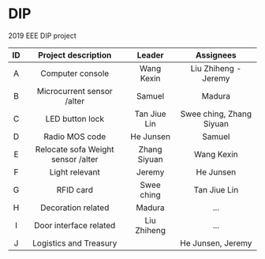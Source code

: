 # DIP
2019 EEE DIP project

| ID    | Project description                | Leader       | Assignees                |
| :---: | :---:                              | :---:        | :---:                    |
| A     | Computer console                   | Wang Kexin   | Liu Zhiheng - Jeremy     |
| B     | Microcurrent sensor /alter         | Samuel       | Madura                   |
| C     | LED button lock                    | Tan Jiue Lin | Swee ching, Zhang Siyuan |
| D     | Radio MOS code                     | He Junsen    | Samuel                   |
| E     | Relocate sofa Weight sensor /alter | Zhang Siyuan | Wang Kexin               |
| F     | Light relevant                     | Jeremy       | He Junsen                |
| G     | RFID card                          | Swee ching   | Tan Jiue Lin             |
| H     | Decoration related                 | Madura       | ...                      |
| I     | Door interface related             | Liu Zhiheng  | ...                      |
| J     | Logistics and Treasury             |              | He Junsen, Jeremy        |
